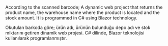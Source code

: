 According to the scanned barcode; A dynamic web project that returns the product name, the warehouse name where the product is located and the stock amount. It is programmed in C# using Blazor technology.

Okutulan barkoda göre; ürün adı, ürünün bulunduğu depo adı ve stok miktarını getiren dinamik web projesi. C# dilinde, Blazor teknolojisi kullanılarak programlanmıştır.
